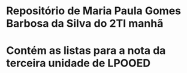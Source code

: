# Repositório de Maria Paula Gomes Barbosa da Silva do 2TI manhã
# Contém as listas para a nota da terceira unidade de LPOOED
